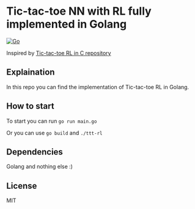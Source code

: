 # Tic-tac-toe NN with RL fully implemented in Golang

[![Go](https://img.shields.io/badge/Go-1.14-green.svg)](https://golang.org/)

Inspired by [Tic-tac-toe RL in C repository](https://github.com/antirez/ttt-rl)

## Explaination

In this repo you can find the implementation of Tic-tac-toe RL in Golang.

## How to start

To start you can run `go run main.go`

Or you can use `go build` and `./ttt-rl`

## Dependencies

Golang and nothing else :)

## License

MIT
